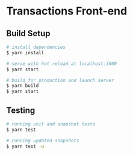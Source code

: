 # Transactions Front-end

## Build Setup

```bash
# install dependencies
$ yarn install

# serve with hot reload at localhost:3000
$ yarn start

# build for production and launch server
$ yarn build
$ yarn start
```

## Testing

```bash
# running unit and snapshot tests
$ yarn test

# running updated snapshots
$ yarn test -u 
```